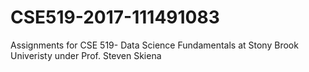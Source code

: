 # CSE519-2017-111491083

Assignments for CSE 519- Data Science Fundamentals at Stony Brook Univeristy under Prof. Steven Skiena

